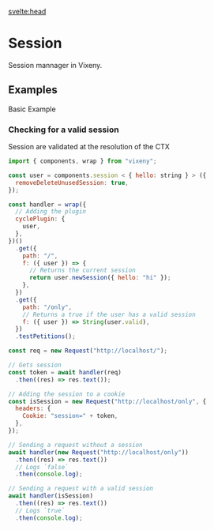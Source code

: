 <script>

</script>

<svelte:head>


<title>Session plugin - Vixeny</title>
  <meta name="description" content="Using Session in Vixeny"/>
  <meta name="keywords" content="Session, web development, Vixeny framework, FP, functional programming, plugin"/>
</svelte:head>

# Session

Session mannager in Vixeny.

## Examples

Basic Example

### Checking for a valid session

Session are validated at the resolution of the CTX

```js
import { components, wrap } from "vixeny";

const user = components.session < { hello: string } > ({
  removeDeleteUnusedSession: true,
});

const handler = wrap({
  // Adding the plugin
  cyclePlugin: {
    user,
  },
})()
  .get({
    path: "/",
    f: ({ user }) => {
      // Returns the current session
      return user.newSession({ hello: "hi" });
    },
  })
  .get({
    path: "/only",
    // Returns a true if the user has a valid session
    f: ({ user }) => String(user.valid),
  })
  .testPetitions();

const req = new Request("http://localhost/");

// Gets session
const token = await handler(req)
  .then((res) => res.text());

// Adding the session to a cookie
const isSession = new Request("http://localhost/only", {
  headers: {
    Cookie: "session=" + token,
  },
});

// Sending a request without a session
await handler(new Request("http://localhost/only"))
  .then((res) => res.text())
  // Logs `false`
  .then(console.log);

// Sending a request with a valid session
await handler(isSession)
  .then((res) => res.text())
  // Logs `true`
  .then(console.log);
```

